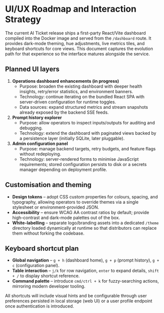 # UI/UX Roadmap and Interaction Strategy

The current AI Ticket release ships a first-party React/Vite dashboard compiled into the Docker image and served from the
`/dashboard` route. It provides dark-mode theming, hue adjustments, live metrics tiles, and keyboard shortcuts for core views.
This document captures the evolution path for that experience so the interface matures alongside the service.

## Planned UI layers

1. **Operations dashboard enhancements (in progress)**
   * Purpose: broaden the existing dashboard with deeper health insights, retry/error statistics, and environment banners.
   * Technology: continue iterating on the bundled React SPA with server-driven configuration for runtime toggles.
   * Data sources: expand structured metrics and stream snapshots already exposed by the backend SSE feeds.
2. **Prompt history explorer**
   * Purpose: allow operators to inspect inputs/outputs for auditing and debugging.
   * Technology: extend the dashboard with paginated views backed by a persistence layer (initially SQLite, later pluggable).
3. **Admin configuration panel**
   * Purpose: manage backend targets, retry budgets, and feature flags without redeploying.
   * Technology: server-rendered forms to minimise JavaScript requirements; stored configuration persists to disk or a secrets
     manager depending on deployment profile.

## Customisation and theming

* **Design tokens** – adopt CSS custom properties for colours, spacing, and typography, allowing operators to override themes via
  a single stylesheet or environment-provided JSON.
* **Accessibility** – ensure WCAG AA contrast ratios by default; provide high-contrast and dark-mode palettes out of the box.
* **White-labelling** – separate logo/branding assets into a dedicated `/theme` directory loaded dynamically at runtime so that
  distributors can replace them without forking the codebase.

## Keyboard shortcut plan

* **Global navigation** – `g + h` (dashboard home), `g + p` (prompt history), `g + c` (configuration panel).
* **Table interaction** – `j/k` for row navigation, `enter` to expand details, `shift + /` to display shortcut reference.
* **Command palette** – introduce `cmd/ctrl + k` for fuzzy-searching actions, mirroring modern developer tooling.

All shortcuts will include visual hints and be configurable through user preferences persisted in local storage (web UI) or a user
profile endpoint once authentication is introduced.
